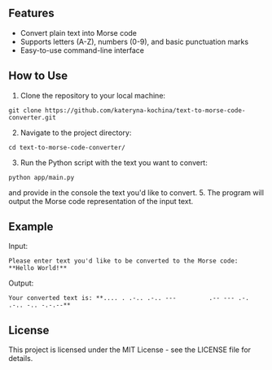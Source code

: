 ## Features

* Convert plain text into Morse code
* Supports letters (A-Z), numbers (0-9), and basic punctuation marks
* Easy-to-use command-line interface


## How to Use

1. Clone the repository to your local machine:
```
git clone https://github.com/kateryna-kochina/text-to-morse-code-converter.git
```
2. Navigate to the project directory:
```
cd text-to-morse-code-converter/
```
3. Run the Python script with the text you want to convert:
```
python app/main.py
```
and provide in the console the text you'd like to convert.
5. The program will output the Morse code representation of the input text.


## Example

Input:
```
Please enter text you'd like to be converted to the Morse code: **Hello World!**
```
Output:
```
Your converted text is: **.... . .-.. .-.. ---         .-- --- .-. .-.. -.. -.-.--**
```

## License

This project is licensed under the MIT License - see the LICENSE file for details.
